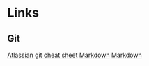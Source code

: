 # Links
## Git
[Atlassian git cheat sheet](https://www.atlassian.com/git/tutorials/atlassian-git-cheatsheet)
[Markdown](https://education.github.com/git-cheat-sheet-education.pdf)
[Markdown](https://about.gitlab.com/images/press/git-cheat-sheet.pdf)
